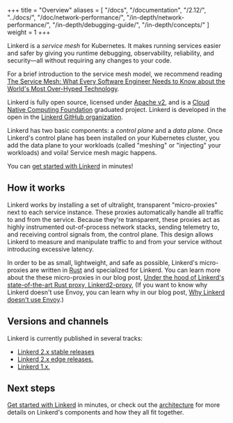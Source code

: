 +++
title = "Overview"
aliases = [
  "/docs",
  "/documentation",
  "/2.12/",
  "../docs/",
  "/doc/network-performance/",
  "/in-depth/network-performance/",
  "/in-depth/debugging-guide/",
  "/in-depth/concepts/"
]
weight = 1
+++

Linkerd is a _service mesh_ for Kubernetes. It makes running services easier
and safer by giving you runtime debugging, observability, reliability, and
security&mdash;all without requiring any changes to your code.

For a brief introduction to the service mesh model, we recommend reading [The
Service Mesh: What Every Software Engineer Needs to Know about the World's Most
Over-Hyped Technology](https://servicemesh.io/).

Linkerd is fully open source, licensed under [Apache
v2](https://github.com/linkerd/linkerd2/blob/main/LICENSE), and is a [Cloud
Native Computing Foundation](https://cncf.io) graduated project. Linkerd is
developed in the open in the [Linkerd GitHub organization](https://github.com/linkerd).

Linkerd has two basic components: a *control plane* and a *data plane*. Once
Linkerd's control plane has been installed on your Kubernetes cluster, you add
the data plane to your workloads (called "meshing" or "injecting" your
workloads) and voila! Service mesh magic happens.

You can [get started with Linkerd](../getting-started/) in minutes!

## How it works

Linkerd works by installing a set of ultralight, transparent "micro-proxies"
next to each service instance. These proxies automatically handle all traffic to
and from the service. Because they're transparent, these proxies act as highly
instrumented out-of-process network stacks, sending telemetry to, and receiving
control signals from, the control plane. This design allows Linkerd to measure
and manipulate traffic to and from your service without introducing excessive
latency.

In order to be as small, lightweight, and safe as possible, Linkerd's
micro-proxies are written in [Rust](https://www.rust-lang.org/) and specialized
for Linkerd. You can learn more about the these micro-proxies in our blog post,
[Under the hood of Linkerd's state-of-the-art Rust proxy,
Linkerd2-proxy](/2020/07/23/under-the-hood-of-linkerds-state-of-the-art-rust-proxy-linkerd2-proxy/),
(If you want to know why Linkerd doesn't use Envoy, you can learn why in our blog
post, [Why Linkerd doesn't use
Envoy](/2020/12/03/why-linkerd-doesnt-use-envoy/).)

## Versions and channels

Linkerd is currently published in several tracks:

* [Linkerd 2.x stable releases](/edge/)
* [Linkerd 2.x edge releases.](/edge/)
* [Linkerd 1.x.](/1/overview/)

## Next steps

[Get started with Linkerd](../getting-started/) in minutes, or check out the
[architecture](../reference/architecture/) for more details on Linkerd's
components and how they all fit together.
